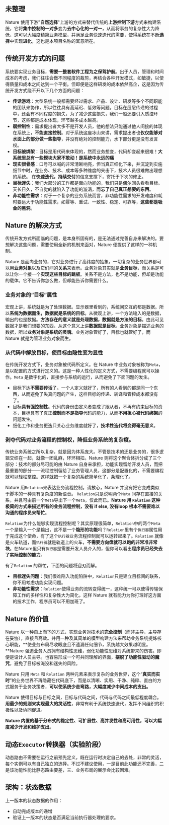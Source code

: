 



## 未整理

Nature 使用下游"**自然选择**"上游的方式来替代传统的**上游控制下游**方式来构建系统，它将**集中控制的一对多**变为**去中心化的一对一**，从而将事务的复杂性大为降低，这可以大幅度精简业务模型，并满足业务快速迭代的需要，使得系统在不断**选择**中实现**进化**，这也是本项目名称的寓意所在。





## 传统开发方式的问题

系统要实现业务目标，**需要一整套软件工程为之保驾护航**。出于人员，管理和时间成本的考虑，我们往往会做不同程度的裁剪，再结合各种开发模式，如敏捷，以使得质量和成本之间达到一个平衡。但即便是这样研发的成本依然高企，这是因为传统开发方式绕不开以下几个方面的问题：

- **传话游戏**：大型系统一般都需要经过需求、产品、设计、研发等多个不同职能的团队来协作，所以往往具有高延迟、低效等问题。目标在层层传递的过程中，还会有不同程度的损失，为了减少这些损失，我们一般还要引入质控环节，这些都是成本体现，环节越多成本越高。
- **弱控制性**：需求提出者大多不是开发人员，他的想法只能通过他人间接的体现在系统上，**不能直接控制**。对于系统这座冰山来讲，需求提出者也**仅仅能够对水面上的部分做一些指导**，并没有绝对的控制能力，水下部分更是没有发言权。
- **目标被绑架**：目标是用代码来体现的，然而业务想变，代码却变起来很难！**大系统里总有一些模块大家不敢动！是系统中永远的痛**
- **现实很骨感**：口号可以喊的非常清晰响亮，但当真正细化下来，并沉淀到实施细节中时，在业务、技术、成本等多种维度的夹击下，技术人员很难做出理想的系统。 在**快速迭代，持续交付**的信念支撑下，寄托于下次的修正。
- **目标迷失**：我们大部分的工作都是面向功能的，我们只是偶尔回头看看目标。天长日久，不自觉的就陷入了功能的漩涡，而**忘了自己真正想要的东西**。
- **非功能性需求**：对于一个复杂的业务系统而言，非功能性需求的开发难度和耗时要远大于功能性需求，如幂等、重试、一致性、稳定、可靠等，**这些都是吸金的黑洞**。

## Nature 的解决方式

传统开发方式所面临的问题，是本身所固有的，是无法通过完善自身来解决的。要想解决这些问题，需要使用全新的机制来面对，Nature 便提供了这样的一种机制。

Nature 是面向业务的，它对业务进行了高纬度的抽象，一切复杂的业务世界都可以用**业务对象**以及它们间的**关系**来表示。业务对象其实就是**业务目标**，而关系是可以让你一个接一个**实现这些目标的跳板**。关系不是方法，也不是功能，但却是功能的载体。它不告诉你怎么做，但却能告诉你需要什么。

### 业务对象的“目标”属性

宏观上讲，系统就是为了处理数据。显示器里看到的，系统间交互的都是数据。所以**系统为数据而生，数据就是系统的目标**。从微观上讲，一个方法输入的是数据，输出的也是数据。**方法存在的意义就是处理数据，数据就是方法的目标**。由此可见数据才是我们想要的东西，从这个意义上讲**数据就是目标**。业务对象是描述业务的数据，所以**业务对象是系统的灵魂**。业务对象管好了，目标也就管好了，而 Nature 就是为管理业务对象而生。

### 从代码中解放目标，使目标由隐性变为显性

在传统开发方式下，业务对象被代码所定义。在 Nature 中业务对象被称为`Meta`，是以配置的方式进行定义的。这是一种人性化的定义方式，不需要编程就可以操作。`Meta` 是数字化的，直接参与系统的运行，从而避免了下面问题的发生。

- 目标下达**不需要传话**了。一个人定义就好了，所有的人看到的都是同一个东西，从而避免了失真问题的产生，这样目标的传递、转译和管控成本都没有了。
- 目标**具有强控制性**。代码的身份由定义者变成了跟从者，不再有约束目标的资本，目标具有了真正**控制而不是指导**代码的能力，从而**不用担心被代码绑架**的问题发生。
- 细化工作和业务更迭只关心业务维度就好了，**技术性迭代将变得毫无意义**。

### 剥夺代码对业务流程的控制权，降低业务系统的复杂度。

传统业务系统之所以复杂，就是因为体系庞大。不管是技术的还是业务的，很多逻辑交织在一起，就像一团乱麻，环环相扣。Nature 则将这个聚合体拆分成了三个部分：技术的部分尽可能的由 Nature 自身来承担，功能实现留给开发人员，而把最重要的部分——流程控制留给了业务管理人员，这部分是配置化的，不需要编程就可以轻松掌控。这样就把一个复杂的系统简单化了，条理化了。

Nature 用`Relation`来表达业务流程控制。请放心，Nature 并没有把它变成类似于脚本的一种具有复杂度的新语音。 `Relation`只是说明两个`Meta` 间存在直接的关系，并且可由前一个`Meta`导出下一个`Meta`，仅此而已。**Nature 用 `Relation` 这种极简的方式来描述所有的业务流程控制，没有 if else, 没有loop 根本不需要难以沟通的程序员来帮忙**。

`Relation`为什么能够实现流程控制呢？其实原理很简单，`Relation`中的两个`Meta`一个是输入一个是输出，这不是一个**隐形的功能**吗？`Relation`里有个`执行器`属性用于完成这个使命，有了这个`执行器`业务流程控制就可以运转起来了。`Relation`  就像是火车轨道，而`执行器`就是轨道上的火车，**不需要方向盘就可以跑的非常准非常块**。在Nature里只有`执行器`是需要开发人员介入的，但你可以看出**程序员已经失去了实际控制的能力**。

有了`Relation` 的帮忙，下面的问题将迎刃而解。

- **目标迷失问题**：我们很难陷入功能陷阱中，`Relation`只是建立目标间的联系，你不用考虑功能实现问题。
- **非功能性需求**：`Relation`使得业务的流转变得统一，这种统一可以使得传输保障工作的多样性和复杂性大为简化，这样 Nature 就有能力为你打理好这方面的技术工作，程序员可以不用加班了。

## Nature 的价值

Nature 以一种自上而下的方式，实现业务对技术的**完全控制**（而非主导，主导存在妥协），直接且高效。并用一种及其简单的模型构建方法来帮助业务系统提炼核心职能，**使业务布局尽收眼底且不遗漏任何细节，系统越大效果越明显。**Nature 强迫业务人员拥有结构性思维，弱化功能性思维对系统带来的伤害。即便是设计人员主导。也容易形成一个可共同理解的界面，**摆脱了功能性驱动的魔咒**，避免了目标被淹没和迷失的风险。

Nature 只用 `Meta` 和 `Relation` 两种元素来表示复杂的业务世界，这个“**真实而实时**”的业务世界不再隐藏在代码底下，而是以清晰、实用、干净、纯粹、直白的方式服务于业务决策者，**可以使系统少走弯路，大幅度减少中间成本的支出。**

Nature 使得目标与目标之间，目标与代码之间，代码与代码之间最低程度耦合。**用最少的规则来实现最大的灵活性**，非常有利于系统快速迭代，发挥不同组织的积极性以及协同促进。

**Nature 内置的基于分布式的稳定性、可扩展性、高并发性和高可用性，可以大幅度减少开发和维护支出**。

## 动态`Executor`转换器（实验阶段）

动态路由不需要在运行之前预先定义，既在运行时决定自己的去处，非常的灵活，每个实例可以有自己独立的选择。不过不建议使用，一是目前此功能还不完善，二是该功能性能比静态路由要差，三、业务布局的展示会比较困难。



## 架构：状态数据

上一版本的状态数据的作用：

- 自动完成版本的递增
- 验证上一版本的状态是否满足当前执行器处理的要求。

